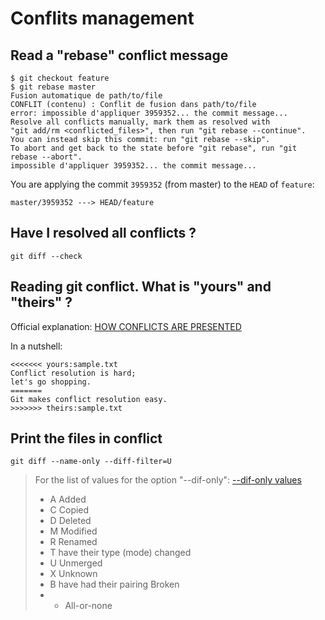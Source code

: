 # Conflits management

## Read a "rebase" conflict message

```shell
$ git checkout feature
$ git rebase master
Fusion automatique de path/to/file
CONFLIT (contenu) : Conflit de fusion dans path/to/file
error: impossible d'appliquer 3959352... the commit message...
Resolve all conflicts manually, mark them as resolved with
"git add/rm <conflicted_files>", then run "git rebase --continue".
You can instead skip this commit: run "git rebase --skip".
To abort and get back to the state before "git rebase", run "git rebase --abort".
impossible d'appliquer 3959352... the commit message...
```

You are applying the commit `3959352` (from master) to the `HEAD` of `feature`:

    master/3959352 ---> HEAD/feature

## Have I resolved all conflicts ?

```shell
git diff --check
```

## Reading git conflict. What is "yours" and "theirs" ?

Official explanation: [HOW CONFLICTS ARE PRESENTED](https://git-scm.com/docs/git-merge#_how_conflicts_are_presented)

In a nutshell:

    <<<<<<< yours:sample.txt
    Conflict resolution is hard;
    let's go shopping.
    =======
    Git makes conflict resolution easy.
    >>>>>>> theirs:sample.txt

## Print the files in conflict

```shell
git diff --name-only --diff-filter=U
```

> For the list of values for the option "--dif-only": [--dif-only values](https://stackoverflow.com/questions/6879501/filter-git-diff-by-type-of-change)
>
> * A Added
> * C Copied
> * D Deleted
> * M Modified
> * R Renamed
> * T have their type (mode) changed
> * U Unmerged
> * X Unknown
> * B have had their pairing Broken
> * * All-or-none

